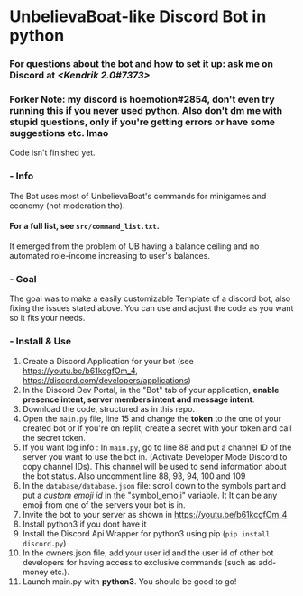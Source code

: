 # **UnbelievaBoat-like Discord Bot in python**
### For questions about the bot and how to set it up: ask me on Discord at *<Kendrik 2.0#7373>*

### Forker Note: my discord is hoemotion#2854, don't even try running this if you never used python. Also don't dm me with stupid questions, only if you're getting errors or have some suggestions etc. lmao

Code isn't finished yet.

### - Info
The Bot uses most of UnbelievaBoat's commands for minigames and economy (not moderation tho). 
#### For a full list, see `src/command_list.txt`.
It emerged from the problem of UB having a balance ceiling and no automated role-income increasing to user's balances.

### - Goal
The goal was to make a easily customizable Template of a discord bot, also fixing the issues stated above.
You can use and adjust the code as you want so it fits your needs.

### - Install & Use
1. Create a Discord Application for your bot (see https://youtu.be/b61kcgfOm_4, https://discord.com/developers/applications)
2. In the Discord Dev Portal, in the "Bot" tab of your application, **enable presence intent, server members intent and message intent**.
3. Download the code, structured as in this repo.
4. Open the `main.py` file, line 15 and change the **token** to the one of your created bot or if you're on replit, create a secret with your token and call the secret token.
5. If you want log info : In `main.py`, go to line 88 and put a channel ID of the server you want to use the bot in. (Activate Developer Mode Discord to copy channel IDs). This channel will be used to send information about the bot status. Also uncomment line 88, 93, 94, 100 and 109
6. In the `database/database.json` file: scroll down to the symbols part and put a *custom emoji id* in the "symbol_emoji" variable. It It can be any emoji from one of the servers your bot is in.
7. Invite the bot to your server as shown in https://youtu.be/b61kcgfOm_4
8. Install python3 if you dont have it
9. Install the Discord Api Wrapper for python3 using pip (`pip install discord.py`)
10. In the owners.json file, add your user id and the user id of other bot developers for having access to exclusive commands (such as add-money etc.).
11. Launch main.py with **python3**.
You should be good to go!
